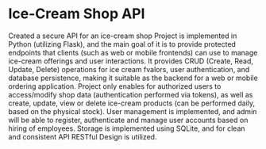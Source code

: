 # Ice-Cream Shop API
Created a secure API for an ice-cream shop
Project is implemented in Python (utilizing Flask), and the main goal of it is to provide protected endpoints that clients (such as web or mobile frontends) can use to manage ice-cream offerings and user interactions.
It provides CRUD (Create, Read, Update, Delete) operations for ice cream fvalors, user authentication, and database persistence, making it suitable as the backend for a web or mobile ordering application.
Project only enables for authorized users to access/modify shop data (authentication performed via tokens), as well as create, update, view or delete ice-cream products (can be performed daily, based on the physical stock). User management is implemented, and admin will be able to register, authenticate and manage user accounts based on hiring of employees. 
Storage is implemented using SQLite, and for clean and consistent API RESTful Design is utilized.
